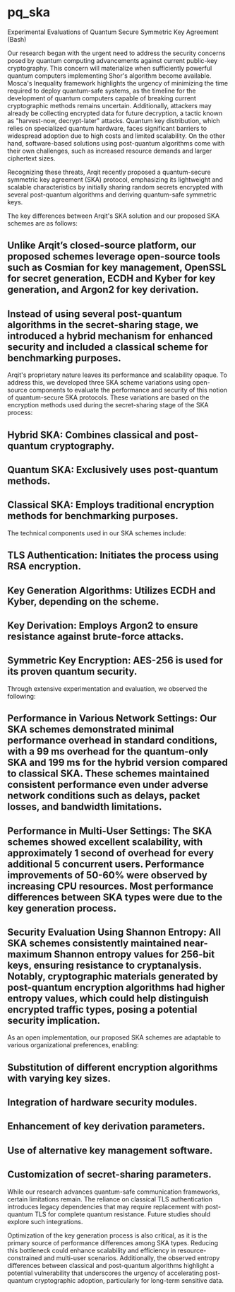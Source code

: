 # pq_ska
Experimental Evaluations of Quantum Secure Symmetric Key Agreement (Bash)

Our research began with the urgent need to address the security concerns posed by quantum computing advancements against current public-key cryptography. This concern will materialize when sufficiently powerful quantum computers implementing Shor's algorithm become available. Mosca's Inequality framework highlights the urgency of minimizing the time required to deploy quantum-safe systems, as the timeline for the development of quantum computers capable of breaking current cryptographic methods remains uncertain. Additionally, attackers may already be collecting encrypted data for future decryption, a tactic known as "harvest-now, decrypt-later" attacks. Quantum key distribution, which relies on specialized quantum hardware, faces significant barriers to widespread adoption due to high costs and limited scalability. On the other hand, software-based solutions using post-quantum algorithms come with their own challenges, such as increased resource demands and larger ciphertext sizes.

Recognizing these threats, Arqit recently proposed a quantum-secure symmetric key agreement (SKA) protocol, emphasizing its lightweight and scalable characteristics by initially sharing random secrets encrypted with several post-quantum algorithms and deriving quantum-safe symmetric keys.

The key differences between Arqit's SKA solution and our proposed SKA schemes are as follows:

## Unlike Arqit’s closed-source platform, our proposed schemes leverage open-source tools such as Cosmian for key management, OpenSSL for secret generation, ECDH and Kyber for key generation, and Argon2 for key derivation.
## Instead of using several post-quantum algorithms in the secret-sharing stage, we introduced a hybrid mechanism for enhanced security and included a classical scheme for benchmarking purposes.

Arqit's proprietary nature leaves its performance and scalability opaque. To address this, we developed three SKA scheme variations using open-source components to evaluate the performance and security of this notion of quantum-secure SKA protocols. These variations are based on the encryption methods used during the secret-sharing stage of the SKA process:

## Hybrid SKA: Combines classical and post-quantum cryptography.
## Quantum SKA: Exclusively uses post-quantum methods.
## Classical SKA: Employs traditional encryption methods for benchmarking purposes.

The technical components used in our SKA schemes include:
## TLS Authentication: Initiates the process using RSA encryption.
## Key Generation Algorithms: Utilizes ECDH and Kyber, depending on the scheme.
## Key Derivation: Employs Argon2 to ensure resistance against brute-force attacks.
## Symmetric Key Encryption: AES-256 is used for its proven quantum security.

Through extensive experimentation and evaluation, we observed the following:
## Performance in Various Network Settings: Our SKA schemes demonstrated minimal performance overhead in standard conditions, with a 99 ms overhead for the quantum-only SKA and 199 ms for the hybrid version compared to classical SKA. These schemes maintained consistent performance even under adverse network conditions such as delays, packet losses, and bandwidth limitations.
## Performance in Multi-User Settings: The SKA schemes showed excellent scalability, with approximately 1 second of overhead for every additional 5 concurrent users. Performance improvements of 50-60% were observed by increasing CPU resources. Most performance differences between SKA types were due to the key generation process.
## Security Evaluation Using Shannon Entropy: All SKA schemes consistently maintained near-maximum Shannon entropy values for 256-bit keys, ensuring resistance to cryptanalysis. Notably, cryptographic materials generated by post-quantum encryption algorithms had higher entropy values, which could help distinguish encrypted traffic types, posing a potential security implication.

As an open implementation, our proposed SKA schemes are adaptable to various organizational preferences, enabling:
## Substitution of different encryption algorithms with varying key sizes.
## Integration of hardware security modules.
## Enhancement of key derivation parameters.
## Use of alternative key management software.
## Customization of secret-sharing parameters.

While our research advances quantum-safe communication frameworks, certain limitations remain. The reliance on classical TLS authentication introduces legacy dependencies that may require replacement with post-quantum TLS for complete quantum resistance. Future studies should explore such integrations.

Optimization of the key generation process is also critical, as it is the primary source of performance differences among SKA types. Reducing this bottleneck could enhance scalability and efficiency in resource-constrained and multi-user scenarios. Additionally, the observed entropy differences between classical and post-quantum algorithms highlight a potential vulnerability that underscores the urgency of accelerating post-quantum cryptographic adoption, particularly for long-term sensitive data.
